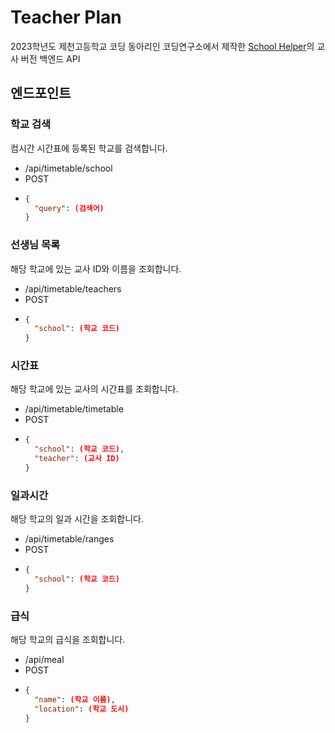 # Teacher Plan
2023학년도 제천고등학교 코딩 동아리인 코딩연구소에서 제작한 [School Helper](https://github.com/School-Helper-ioloolo/School-Helper-Backend)의 교사 버전 백엔드 API

## 엔드포인트

### 학교 검색
컴시간 시간표에 등록된 학교를 검색합니다.
- /api/timetable/school
- POST
- ```json
  {
    "query": (검색어)
  }
  ```

### 선생님 목록
해당 학교에 있는 교사 ID와 이름을 조회합니다.
- /api/timetable/teachers
- POST
- ```json
  {
    "school": (학교 코드)
  }
  ```

### 시간표
해당 학교에 있는 교사의 시간표를 조회합니다.
- /api/timetable/timetable
- POST
- ```json
  {
    "school": (학교 코드),
    "teacher": (교사 ID)
  }
  ```

### 일과시간
해당 학교의 일과 시간을 조회합니다.
- /api/timetable/ranges
- POST
- ```json
  {
    "school": (학교 코드)
  }
  ```

### 급식
해당 학교의 급식을 조회합니다.
- /api/meal
- POST
- ```json
  {
    "name": (학교 이름),
    "location": (학교 도시)
  }
  ```